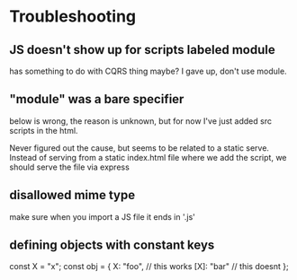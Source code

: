 
# Troubleshooting

## JS doesn't show up for scripts labeled module

has something to do with CQRS thing maybe? I gave up, don't use module.

## "module" was a bare specifier

below is wrong, the reason is unknown, but for now I've just added
src scripts in the html.

Never  figured out the cause, but seems to be related to a static serve.
Instead of serving from a static index.html file where we add the script, we
should serve the file via express

## disallowed mime type

make sure when you import a JS file it ends in '.js'

## defining objects with constant keys

const X = "x";
const obj = {
	X: "foo", // this works
	[X]: "bar" // this doesnt
};